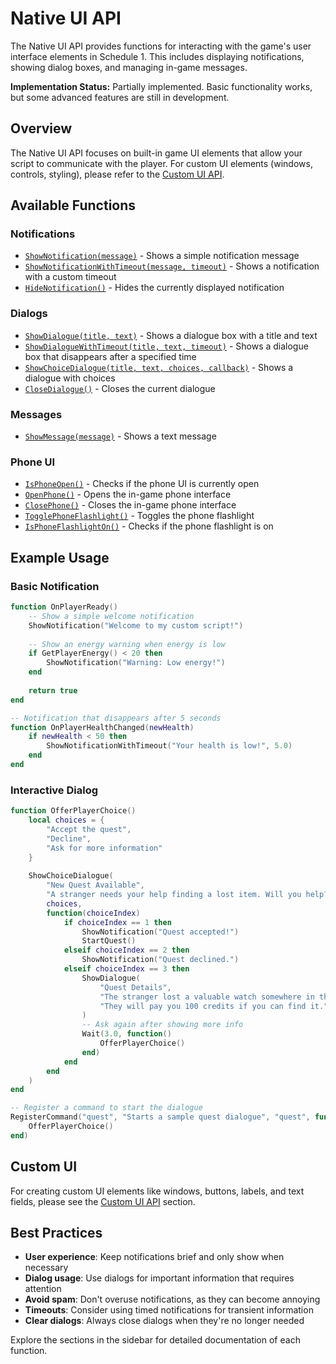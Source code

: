 # Native UI API

The Native UI API provides functions for interacting with the game's user interface elements in Schedule 1. This includes displaying notifications, showing dialog boxes, and managing in-game messages.

<div class="custom-block warning">
  <p><strong>Implementation Status:</strong> Partially implemented. Basic functionality works, but some advanced features are still in development.</p>
</div>

## Overview

The Native UI API focuses on built-in game UI elements that allow your script to communicate with the player. For custom UI elements (windows, controls, styling), please refer to the [Custom UI API](../custom-ui/index.md).

## Available Functions

### Notifications

- [`ShowNotification(message)`](./notifications.md#shownotification) - Shows a simple notification message
- [`ShowNotificationWithTimeout(message, timeout)`](./notifications.md#shownotificationwithtimeout) - Shows a notification with a custom timeout
- [`HideNotification()`](./notifications.md#hidenotification) - Hides the currently displayed notification

### Dialogs

- [`ShowDialogue(title, text)`](./dialogs.md#showdialogue) - Shows a dialogue box with a title and text
- [`ShowDialogueWithTimeout(title, text, timeout)`](./dialogs.md#showdialoguewithtimeout) - Shows a dialogue box that disappears after a specified time
- [`ShowChoiceDialogue(title, text, choices, callback)`](./dialogs.md#showchoicedialogue) - Shows a dialogue with choices
- [`CloseDialogue()`](./dialogs.md#closedialogue) - Closes the current dialogue

### Messages

- [`ShowMessage(message)`](./messages.md#showmessage) - Shows a text message

### Phone UI

- [`IsPhoneOpen()`](./messages.md#isphoneopen) - Checks if the phone UI is currently open
- [`OpenPhone()`](./messages.md#openphone) - Opens the in-game phone interface
- [`ClosePhone()`](./messages.md#closephone) - Closes the in-game phone interface
- [`TogglePhoneFlashlight()`](./messages.md#togglephoneflashlight) - Toggles the phone flashlight
- [`IsPhoneFlashlightOn()`](./messages.md#isphoneflashliton) - Checks if the phone flashlight is on

## Example Usage

### Basic Notification

```lua
function OnPlayerReady()
    -- Show a simple welcome notification
    ShowNotification("Welcome to my custom script!")
    
    -- Show an energy warning when energy is low
    if GetPlayerEnergy() < 20 then
        ShowNotification("Warning: Low energy!")
    end
    
    return true
end

-- Notification that disappears after 5 seconds
function OnPlayerHealthChanged(newHealth)
    if newHealth < 50 then
        ShowNotificationWithTimeout("Your health is low!", 5.0)
    end
end
```

### Interactive Dialog

```lua
function OfferPlayerChoice()
    local choices = {
        "Accept the quest",
        "Decline",
        "Ask for more information"
    }
    
    ShowChoiceDialogue(
        "New Quest Available", 
        "A stranger needs your help finding a lost item. Will you help?",
        choices,
        function(choiceIndex)
            if choiceIndex == 1 then
                ShowNotification("Quest accepted!")
                StartQuest()
            elseif choiceIndex == 2 then
                ShowNotification("Quest declined.")
            elseif choiceIndex == 3 then
                ShowDialogue(
                    "Quest Details", 
                    "The stranger lost a valuable watch somewhere in the Downtown area. " ..
                    "They will pay you 100 credits if you can find it."
                )
                -- Ask again after showing more info
                Wait(3.0, function()
                    OfferPlayerChoice()
                end)
            end
        end
    )
end

-- Register a command to start the dialogue
RegisterCommand("quest", "Starts a sample quest dialogue", "quest", function(args)
    OfferPlayerChoice()
end)
```

## Custom UI

For creating custom UI elements like windows, buttons, labels, and text fields, please see the [Custom UI API](../custom-ui/index.md) section.

## Best Practices

- **User experience**: Keep notifications brief and only show when necessary
- **Dialog usage**: Use dialogs for important information that requires attention
- **Avoid spam**: Don't overuse notifications, as they can become annoying
- **Timeouts**: Consider using timed notifications for transient information
- **Clear dialogs**: Always close dialogs when they're no longer needed

Explore the sections in the sidebar for detailed documentation of each function. 